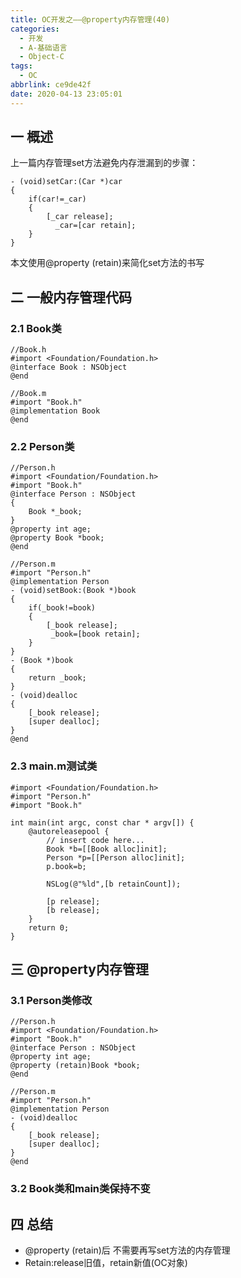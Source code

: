 ```yaml
---
title: OC开发之——@property内存管理(40)
categories:
  - 开发
  - A-基础语言
  - Object-C
tags:
  - OC
abbrlink: ce9de42f
date: 2020-04-13 23:05:01
---
```

## 一 概述

上一篇内存管理set方法避免内存泄漏到的步骤：

```
- (void)setCar:(Car *)car
{
    if(car!=_car)
    {
        [_car release];
          _car=[car retain];
    }
}
```

本文使用@property (retain)来简化set方法的书写

<!--more-->

## 二 一般内存管理代码

### 2.1 Book类

```
//Book.h
#import <Foundation/Foundation.h>
@interface Book : NSObject
@end

//Book.m
#import "Book.h"
@implementation Book
@end
```

### 2.2 Person类

```
//Person.h
#import <Foundation/Foundation.h>
#import "Book.h"
@interface Person : NSObject
{
    Book *_book;
}
@property int age;
@property Book *book;
@end

//Person.m
#import "Person.h"
@implementation Person
- (void)setBook:(Book *)book
{
    if(_book!=book)
    {
        [_book release];
         _book=[book retain];
    }
}
- (Book *)book
{
    return _book;
}
- (void)dealloc
{
    [_book release];
    [super dealloc];
}
@end
```

### 2.3 main.m测试类

```
#import <Foundation/Foundation.h>
#import "Person.h"
#import "Book.h"

int main(int argc, const char * argv[]) {
    @autoreleasepool {
        // insert code here...
        Book *b=[[Book alloc]init];
        Person *p=[[Person alloc]init];
        p.book=b;
        
        NSLog(@"%ld",[b retainCount]);
        
        [p release];
        [b release];     
    }
    return 0;
}
```

## 三 @property内存管理

### 3.1 Person类修改

```
//Person.h
#import <Foundation/Foundation.h>
#import "Book.h"
@interface Person : NSObject
@property int age;
@property (retain)Book *book;
@end

//Person.m
#import "Person.h"
@implementation Person
- (void)dealloc
{
    [_book release];
    [super dealloc];
}
@end
```

### 3.2 Book类和main类保持不变

## 四 总结

* @property (retain)后 不需要再写set方法的内存管理
* Retain:release旧值，retain新值(OC对象)
